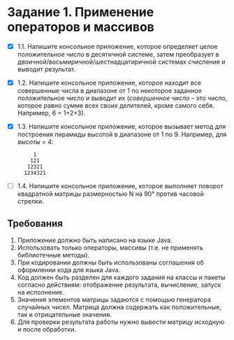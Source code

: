 # Задание 1. Применение операторов и массивов

- [x] 1.1. Напишите консольное приложение, которое определяет целое
положительное число в десятичной системе, затем преобразует в
двоичной/восьмиричной/шестнадцатиричной системах счисления и выводит
результат.

- [x] 1.2. Напишите консольное приложение, которое находит все
совершенные числа в диапазоне от 1 по некоторое заданное положительное
число и выводит их (*совершенное число* – это число, которое равно сумме
всех своих делителей, кроме самого себя. Например, 6 = 1+2+3).

- [x] 1.3. Напишите консольное приложение, которое вызывает метод для
построения пирамиды высотой в диапазоне от 1 по 9. Например, для *высоты*
= 4:

           1
          121
         12321
        1234321

- [ ] 1.4. Напишите консольное приложение, которое выполняет поворот
квадратной матрицы размерностью N на 90° против часовой стрелки.

## Требования
1. Приложение должно быть написано на языке Java.
2. Использовать только операторы, массивы (т.е. не применять
библиотечные методы).
3. При кодировании должны быть использованы соглашения об
оформлении кода для языка Java.
4. Код должен быть разделен для каждого задания на классы и пакеты
согласно действиям: отображение результата, вычисление, запуск на
исполнение.
5. Значения элементов матрицы задаются с помощью генератора
случайных чисел. Матрица должна содержать как положительные, так
и отрицательные значения.
6. Для проверки результата работы нужно вывести матрицу исходную и
после обработки.
